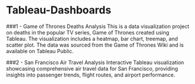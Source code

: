 # Tableau-Dashboards
###1 - Game of Thrones Deaths Analysis
This is a data visualization project on deaths in the popular TV series, Game of Thrones created using Tableau. The visualization includes a heatmap, bar chart, treemap, and scatter plot. The data was sourced from the Game of Thrones Wiki and is available on Tableau Public.

###2 - San Francisco Air Travel Analysis
Interactive Tableau visualization showcasing comprehensive air travel data for San Francisco, providing insights into passenger trends, flight routes, and airport performance.
